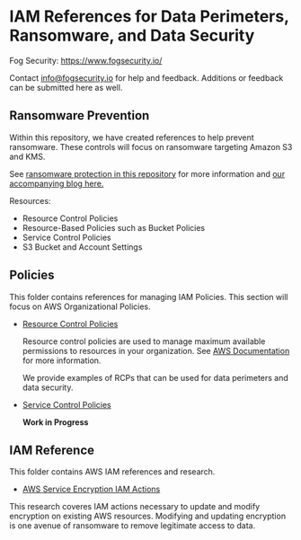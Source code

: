 # IAM References for Data Perimeters, Ransomware, and Data Security

Fog Security: https://www.fogsecurity.io/ 

Contact info@fogsecurity.io for help and feedback. Additions or feedback can be submitted here as well.

## Ransomware Prevention

Within this repository, we have created references to help prevent ransomware.  These controls will focus on ransomware targeting Amazon S3 and KMS.

See [ransomware protection in this repository](ransomware_protection.md) for more information and [our accompanying blog here.](https://www.fogsecurity.io/blog/the-complete-guide-to-ransomware-protection-in-s3-and-kms)

Resources:

* Resource Control Policies
* Resource-Based Policies such as Bucket Policies
* Service Control Policies
* S3 Bucket and Account Settings

## Policies

This folder contains references for managing IAM Policies.  This section will focus on AWS Organizational Policies.

* [Resource Control Policies](policies/resource_control_policies)

  Resource control policies are used to manage maximum available permissions to resources in your organization.  See [AWS Documentation](https://docs.aws.amazon.com/organizations/latest/userguide/orgs_manage_policies_rcps.html#:~:text=Resource%20control%20policies%20(RCPs)%20are,for%20resources%20in%20your%20organization.) for more information.

  We provide examples of RCPs that can be used for data perimeters and data security.
  
* [Service Control Policies](policies/service_control_policies)

  **Work in Progress**

## IAM Reference

This folder contains AWS IAM references and research.

* [AWS Service Encryption IAM Actions](iam_reference/encryption_update.md)

This research coveres IAM actions necessary to update and modify encryption on existing AWS resources.  Modifying and updating encryption is one avenue of ransomware to remove legitimate access to data.

